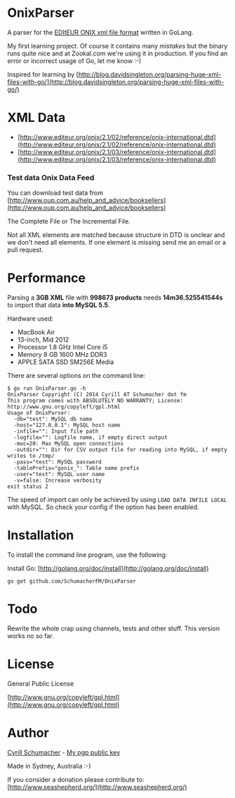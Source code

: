 # OnixParser

A parser for the [EDItEUR ONIX xml file format](http://www.editeur.org/83/Overview/) written in GoLang.

My first learning project. Of course it contains many *mistakes* but the binary runs quite nice and at Zookal.com we're
using it in production. If you find an error or incorrect usage of Go, let me know :-)

Inspired for learning by [http://blog.davidsingleton.org/parsing-huge-xml-files-with-go/](http://blog.davidsingleton.org/parsing-huge-xml-files-with-go/)

# XML Data

- [http://www.editeur.org/onix/2.1/02/reference/onix-international.dtd](http://www.editeur.org/onix/2.1/02/reference/onix-international.dtd)
- [http://www.editeur.org/onix/2.1/03/reference/onix-international.dtd](http://www.editeur.org/onix/2.1/03/reference/onix-international.dtd)

### Test data Onix Data Feed

You can download test data from [http://www.oup.com.au/help_and_advice/booksellers](http://www.oup.com.au/help_and_advice/booksellers)

The Complete File or The Incremental File.

Not all XML elements are matched because structure in DTD is unclear and we don't need all elements. If one element is
missing send me an email or a pull request.

# Performance

Parsing a **3GB XML** file with **998673 products** needs **14m36.525541544s** to import that data **into MySQL 5.5**.

Hardware used:

- MacBook Air
- 13-inch, Mid 2012
- Processor  1.8 GHz Intel Core i5
- Memory  8 GB 1600 MHz DDR3
- APPLE SATA SSD SM256E Media

There are several options on the command line:

```
$ go run OnixParser.go -h
OnixParser Copyright (C) 2014 Cyrill AT Schumacher dot fm
This program comes with ABSOLUTELY NO WARRANTY; License: http://www.gnu.org/copyleft/gpl.html
Usage of OnixParser:
  -db="test": MySQL db name
  -host="127.0.0.1": MySQL host name
  -infile="": Input file path
  -logfile="": Logfile name, if empty direct output
  -moc=20: Max MySQL open connections
  -outdir="": Dir for CSV output file for reading into MySQL, if empty writes to /tmp/
  -pass="test": MySQL password
  -tablePrefix="gonix_": Table name prefix
  -user="test": MySQL user name
  -v=false: Increase verbosity
exit status 2
```

The speed of import can only be achieved by using `LOAD DATA INFILE LOCAL` with MySQL. So check your config if the option
has been enabled.

# Installation

To install the command line program, use the following:

Install Go: [http://golang.org/doc/install](http://golang.org/doc/install)

```
go get github.com/SchumacherFM/OnixParser
```

# Todo

Rewrite the whole crap using channels, tests and other stuff. This version works no so far.

# License

General Public License

[http://www.gnu.org/copyleft/gpl.html](http://www.gnu.org/copyleft/gpl.html)

# Author

[Cyrill Schumacher](https://github.com/SchumacherFM) - [My pgp public key](http://www.schumacher.fm/cyrill.asc)

Made in Sydney, Australia :-)

If you consider a donation please contribute to: [http://www.seashepherd.org/](http://www.seashepherd.org/)
